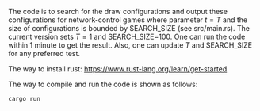 The code is to search for the draw configurations and output these configurations for network-control games where parameter $t=T$  and the size of configurations is bounded by SEARCH_SIZE (see src/main.rs). The current version sets $T=1$ and SEARCH_SIZE=100. One can run the code within 1 minute to get the result. Also, one can update $T$ and SEARCH_SIZE for any preferred test.

The way to install rust: https://www.rust-lang.org/learn/get-started

The way to compile and run the code is shown as follows:

```bash
cargo run
```

